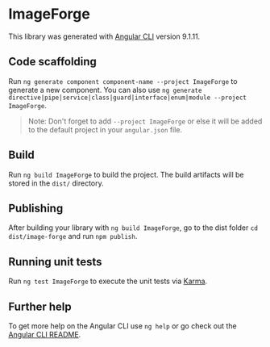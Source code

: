 # ImageForge

This library was generated with [Angular CLI](https://github.com/angular/angular-cli) version 9.1.11.

## Code scaffolding

Run `ng generate component component-name --project ImageForge` to generate a new component. You can also use `ng generate directive|pipe|service|class|guard|interface|enum|module --project ImageForge`.
> Note: Don't forget to add `--project ImageForge` or else it will be added to the default project in your `angular.json` file. 

## Build

Run `ng build ImageForge` to build the project. The build artifacts will be stored in the `dist/` directory.

## Publishing

After building your library with `ng build ImageForge`, go to the dist folder `cd dist/image-forge` and run `npm publish`.

## Running unit tests

Run `ng test ImageForge` to execute the unit tests via [Karma](https://karma-runner.github.io).

## Further help

To get more help on the Angular CLI use `ng help` or go check out the [Angular CLI README](https://github.com/angular/angular-cli/blob/master/README.md).
